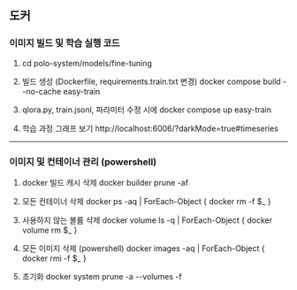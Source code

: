 
## 도커

### 이미지 빌드 및 학습 실행 코드

1. cd polo-system/models/fine-tuning

2. 빌드 생성 (Dockerfile, requirements.train.txt 변경)
docker compose build --no-cache easy-train

3. qlora.py, train.jsonl, 파라미터 수정 시에
docker compose up easy-train

4. 학습 과정 그래프 보기
http://localhost:6006/?darkMode=true#timeseries

------

### 이미지 및 컨테이너 관리 (powershell)

1. docker 빌드 캐시 삭제
docker builder prune -af

2. 모든 컨테이너 삭제
docker ps -aq | ForEach-Object { docker rm -f $_ }

3. 사용하지 않는 볼륨 삭제
docker volume ls -q | ForEach-Object { docker volume rm $_ }

4. 모든 이미지 삭제 (powershell)
docker images -aq | ForEach-Object { docker rmi -f $_ }

5. 초기화
docker system prune -a --volumes -f
